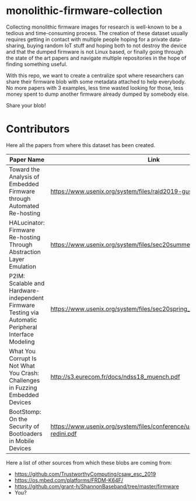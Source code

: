 # monolithic-firmware-collection

Collecting monolithic firmware images for research is well-known to be a tedious and time-consuming process.
The creation of these dataset usually requires getting in contact with multiple people hoping for a private data-sharing, buying random IoT stuff and hoping both to not destroy the
device and that the dumped firmware is not Linux based, or finally going through the state of the art papers and navigate multiple repositories in the hope of finding something useful. 

With this repo, we want to create a centralize spot where researchers can share their firmware blob with some metadata attached to help everybody.
No more papers with 3 examples, less time wasted looking for those, less money spent to dump another firmware already dumped by somebody else.

Share your blob! 




# Contributors

Here all the papers from where this dataset has been created.

| Paper Name  | Link 
|---------|------------------|
| Toward the Analysis of Embedded Firmware through Automated Re-hosting | https://www.usenix.org/system/files/raid2019-gustafson.pdf      |
| HALucinator: Firmware Re-hosting Through Abstraction Layer Emulation |      https://www.usenix.org/system/files/sec20summer_clements_prepub.pdf      |
| P2IM: Scalable and Hardware-independent Firmware Testing via Automatic Peripheral Interface Modeling  |      https://www.usenix.org/system/files/sec20spring_feng_prepub_0.pdf      |       
| What You Corrupt Is Not What You Crash: Challenges in Fuzzing Embedded Devices | http://s3.eurecom.fr/docs/ndss18_muench.pdf |
| BootStomp: On the Security of Bootloaders in Mobile Devices | https://www.usenix.org/system/files/conference/usenixsecurity17/sec17-redini.pdf |

Here a list of other sources from which these blobs are coming from:

* https://github.com/TrustworthyComputing/csaw_esc_2019
* https://os.mbed.com/platforms/FRDM-K64F/
* https://github.com/grant-h/ShannonBaseband/tree/master/firmware
* You?
